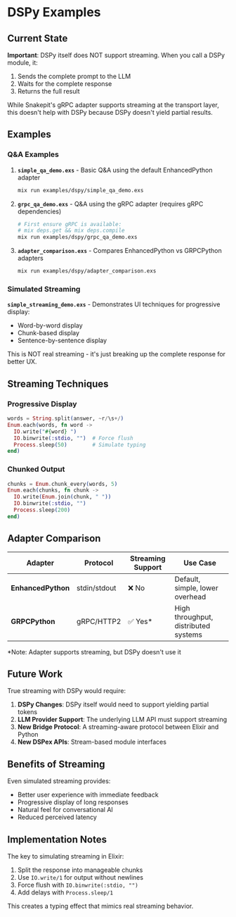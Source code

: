 # DSPy Examples

## Current State

**Important**: DSPy itself does NOT support streaming. When you call a DSPy module, it:
1. Sends the complete prompt to the LLM
2. Waits for the complete response
3. Returns the full result

While Snakepit's gRPC adapter supports streaming at the transport layer, this doesn't help with DSPy because DSPy doesn't yield partial results.

## Examples

### Q&A Examples

1. **`simple_qa_demo.exs`** - Basic Q&A using the default EnhancedPython adapter
   ```bash
   mix run examples/dspy/simple_qa_demo.exs
   ```

2. **`grpc_qa_demo.exs`** - Q&A using the gRPC adapter (requires gRPC dependencies)
   ```bash
   # First ensure gRPC is available:
   # mix deps.get && mix deps.compile
   mix run examples/dspy/grpc_qa_demo.exs
   ```

3. **`adapter_comparison.exs`** - Compares EnhancedPython vs GRPCPython adapters
   ```bash
   mix run examples/dspy/adapter_comparison.exs
   ```

### Simulated Streaming

**`simple_streaming_demo.exs`** - Demonstrates UI techniques for progressive display:
- Word-by-word display
- Chunk-based display  
- Sentence-by-sentence display

This is NOT real streaming - it's just breaking up the complete response for better UX.

## Streaming Techniques

### Progressive Display
```elixir
words = String.split(answer, ~r/\s+/)
Enum.each(words, fn word ->
  IO.write("#{word} ")
  IO.binwrite(:stdio, "")  # Force flush
  Process.sleep(50)        # Simulate typing
end)
```

### Chunked Output
```elixir
chunks = Enum.chunk_every(words, 5)
Enum.each(chunks, fn chunk ->
  IO.write(Enum.join(chunk, " "))
  IO.binwrite(:stdio, "")
  Process.sleep(200)
end)
```

## Adapter Comparison

| Adapter | Protocol | Streaming Support | Use Case |
|---------|----------|------------------|----------|
| **EnhancedPython** | stdin/stdout | ❌ No | Default, simple, lower overhead |
| **GRPCPython** | gRPC/HTTP2 | ✅ Yes* | High throughput, distributed systems |

*Note: Adapter supports streaming, but DSPy doesn't use it

## Future Work

True streaming with DSPy would require:

1. **DSPy Changes**: DSPy itself would need to support yielding partial tokens
2. **LLM Provider Support**: The underlying LLM API must support streaming
3. **New Bridge Protocol**: A streaming-aware protocol between Elixir and Python
4. **New DSPex APIs**: Stream-based module interfaces

## Benefits of Streaming

Even simulated streaming provides:
- Better user experience with immediate feedback
- Progressive display of long responses
- Natural feel for conversational AI
- Reduced perceived latency

## Implementation Notes

The key to simulating streaming in Elixir:
1. Split the response into manageable chunks
2. Use `IO.write/1` for output without newlines
3. Force flush with `IO.binwrite(:stdio, "")`
4. Add delays with `Process.sleep/1`

This creates a typing effect that mimics real streaming behavior.